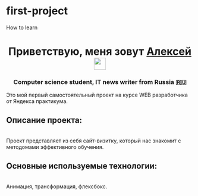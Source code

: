 # first-project
How to learn
<h1 align="center">Приветствую, меня зовут <a href="https://t.me/alekseycheb" target="_blank">Алексей</a> 
<img src="https://github.com/blackcater/blackcater/raw/main/images/Hi.gif" height="32"/></h1>
<h3 align="center">Computer science student, IT news writer from Russia 🇷🇺</h3>

Это мой первый самостоятельный проект на курсе WEB разработчика от Яндекса практикума.
<br><h2>Описание проекта:</h2></br>
 Проект представляет из себя сайт-визитку, который нас знакомит с методомами эффективного обучения. 
 <br><h2>Основные используемые технологии:</h2></br>
 Анимация, трансформация, флексбокс.
